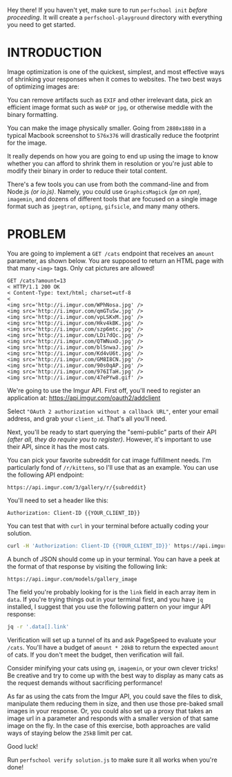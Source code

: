 Hey there! If you haven't yet, make sure to run `perfschool init` _before proceeding_.
It will create a `perfschool-playground` directory with everything you need to get started.

# INTRODUCTION

Image optimization is one of the quickest, simplest, and most effective ways of shrinking
your responses when it comes to websites. The two best ways of optimizing images are:

You can remove artifacts such as `EXIF` and other irrelevant data, pick an efficient
image format such as `WebP` or `jpg`, or otherwise meddle with the binary formatting.

You can make the image physically smaller. Going from `2880x1880` in a typical Macbook
screenshot to `576x376` will drastically reduce the footprint for the image.

It really depends on how you are going to end up using the image to know whether you can
afford to shrink them in resolution or you're just able to modify their binary in order
to reduce their total content.

There's a few tools you can use from both the command-line and from Node.js _(or io.js)_.
Namely, you could use `GraphicsMagick` _(`gm` on `npm`)_, `imagemin`, and dozens of different
tools that are focused on a single image format such as `jpegtran`, `optipng`, `gifsicle`, and
many many others.

# PROBLEM

You are going to implement a `GET /cats` endpoint that receives an `amount` parameter,
as shown below. You are supposed to return an HTML page with that many `<img>` tags.
Only cat pictures are allowed!

```
GET /cats?amount=13
< HTTP/1.1 200 OK
< Content-Type: text/html; charset=utf-8
<
<img src='http://i.imgur.com/WPhNosa.jpg' />
<img src='http://i.imgur.com/qmGTuSw.jpg' />
<img src='http://i.imgur.com/vpLSKxM.jpg' />
<img src='http://i.imgur.com/Hkv4kBK.jpg' />
<img src='http://i.imgur.com/szp6mtc.jpg' />
<img src='http://i.imgur.com/LDi7dQc.jpg' />
<img src='http://i.imgur.com/QTWNuxD.jpg' />
<img src='http://i.imgur.com/blSnwaJ.jpg' />
<img src='http://i.imgur.com/Kd4vU6t.jpg' />
<img src='http://i.imgur.com/GM8I8CN.jpg' />
<img src='http://i.imgur.com/90s0qAP.jpg' />
<img src='http://i.imgur.com/976ITaH.jpg' />
<img src='http://i.imgur.com/47ePYw8.gif' />
```

We're going to use the Imgur API. First off, you'll need to register an application at:
https://api.imgur.com/oauth2/addclient

Select `"OAuth 2 authorization without a callback URL"`, enter your email address, and grab
your `client_id`. That's all you'll need.

Next, you'll be ready to start querying the "semi-public" parts of their API _(after all,
they do require you to register)_. However, it's important to use their API, since it has
the most cats.

You can pick your favorite subreddit for cat image fulfillment needs. I'm particularly fond
of `/r/kittens`, so I'll use that as an example. You can use the following API endpoint:

```
https://api.imgur.com/3/gallery/r/{subreddit}
```

You'll need to set a header like this:

```
Authorization: Client-ID {{YOUR_CLIENT_ID}}
```

You can test that with `curl` in your terminal before actually coding your solution.

```bash
curl -H 'Authorization: Client-ID {{YOUR_CLIENT_ID}}' https://api.imgur.com/3/gallery/r/kittens
```

A bunch of JSON should come up in your terminal. You can have a peek at the format of that
response by visiting the following link:

```
https://api.imgur.com/models/gallery_image
```

The field you're probably looking for is the `link` field in each array item in `data`.
If you're trying things out in your terminal first, and you have `jq` installed, I suggest
that you use the following pattern on your imgur API response:

```bash
jq -r '.data[].link'
```

Verification will set up a tunnel of its and ask PageSpeed to evaluate your `/cats`. You'll
have a budget of `amount * 20kB` to return the expected `amount` of cats. If you don't meet
the budget, then verification will fail.

Consider minifying your cats using `gm`, `imagemin`, or your own clever tricks! Be creative
and try to come up with the best way to display as many cats as the request demands without
sacrificing performance!

As far as using the cats from the Imgur API, you could save the files to disk, manipulate
them reducing them in size, and then use those pre-baked small images in your response. Or,
you could also set up a proxy that takes an image url in a parameter and responds with a
smaller version of that same image on the fly. In the case of this exercise, both approaches
are valid ways of staying below the `25kB` limit per cat.

Good luck!

Run `perfschool verify solution.js` to make sure it all works when you're done!
